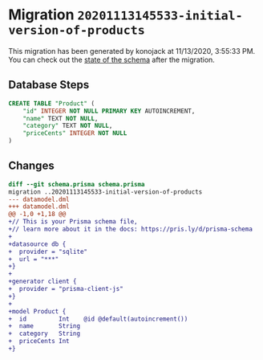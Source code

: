 # Migration `20201113145533-initial-version-of-products`

This migration has been generated by konojack at 11/13/2020, 3:55:33 PM.
You can check out the [state of the schema](./schema.prisma) after the migration.

## Database Steps

```sql
CREATE TABLE "Product" (
    "id" INTEGER NOT NULL PRIMARY KEY AUTOINCREMENT,
    "name" TEXT NOT NULL,
    "category" TEXT NOT NULL,
    "priceCents" INTEGER NOT NULL
)
```

## Changes

```diff
diff --git schema.prisma schema.prisma
migration ..20201113145533-initial-version-of-products
--- datamodel.dml
+++ datamodel.dml
@@ -1,0 +1,18 @@
+// This is your Prisma schema file,
+// learn more about it in the docs: https://pris.ly/d/prisma-schema
+
+datasource db {
+  provider = "sqlite"
+  url = "***"
+}
+
+generator client {
+  provider = "prisma-client-js"
+}
+
+model Product {
+  id         Int    @id @default(autoincrement())
+  name       String
+  category   String
+  priceCents Int
+}
```


